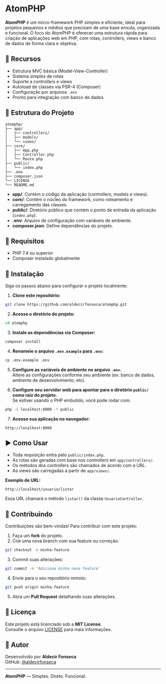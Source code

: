 # AtomPHP

**AtomPHP** é um micro-framework PHP simples e eficiente, ideal para projetos pequenos e médios que precisam de uma base enxuta, organizada e funcional. O foco do AtomPHP é oferecer uma estrutura rápida para criação de aplicações web em PHP, com rotas, controllers, views e banco de dados de forma clara e objetiva.

## 🚀 Recursos

- Estrutura MVC básica (Model-View-Controller)
- Sistema simples de rotas
- Suporte a controllers e views
- Autoload de classes via PSR-4 (Composer)
- Configuração por arquivos `.env`
- Pronto para integração com banco de dados

## 📁 Estrutura do Projeto

```
atomphp/
├── app/
│   ├── controllers/
│   ├── models/
│   └── views/
├── core/
│   ├── App.php
│   ├── Controller.php
│   └── Route.php
├── public/
│   └── index.php
├── .env
├── composer.json
└── LICENSE
└── README.md
```

- **app/**: Contém o código da aplicação (controllers, models e views).
- **core/**: Contém o núcleo do framework, como roteamento e carregamento das classes.
- **public/**: Diretório público que contém o ponto de entrada da aplicação (`index.php`).
- **.env**: Arquivo de configuração com variáveis de ambiente.
- **composer.json**: Define dependências do projeto.

## 🧩 Requisitos

- PHP 7.4 ou superior
- Composer instalado globalmente

## 🔧 Instalação

Siga os passos abaixo para configurar o projeto localmente:

1. **Clone este repositório:**

```bash
git clone https://github.com/aldecirfonseca/atomphp.git
```

2. **Acesse o diretório do projeto:**

```bash
cd atomphp
```

3. **Instale as dependências via Composer:**

```bash
composer install
```

4. **Renomeie o arquivo `.env.example` para `.env`:**

```bash
cp .env.example .env
```

5. **Configure as variáveis de ambiente no arquivo `.env`.**  
   Altere as configurações conforme seu ambiente (ex: banco de dados, ambiente de desenvolvimento, etc).

6. **Configure seu servidor web para apontar para o diretório `public/` como raiz do projeto.**  
   Se estiver usando o PHP embutido, você pode rodar com:

```bash
php -S localhost:8000 -t public
```

7. **Acesse sua aplicação no navegador:**

```
http://localhost:8000
```

## ▶️ Como Usar

- Toda requisição entra pelo `public/index.php`.
- As rotas são geradas com base nos controllers em `app/controllers/`.
- Os métodos dos controllers são chamados de acordo com a URL.
- As views são carregadas a partir de `app/views/`.

**Exemplo de URL:**

```
http://localhost/usuario/listar
```

Essa URL chamará o método `listar()` da classe `UsuarioController`.

## 🤝 Contribuindo

Contribuições são bem-vindas! Para contribuir com este projeto:

1. Faça um **fork** do projeto.
2. Crie uma nova branch com sua feature ou correção:

```bash
git checkout -b minha-feature
```

3. Commit suas alterações:

```bash
git commit -m 'Adiciona minha nova feature'
```

4. Envie para o seu repositório remoto:

```bash
git push origin minha-feature
```

5. Abra um **Pull Request** detalhando suas alterações.

## 📄 Licença

Este projeto está licenciado sob a **MIT License**.  
Consulte o arquivo [LICENSE](LICENSE) para mais informações.

## 👤 Autor

Desenvolvido por **Aldecir Fonseca**  
GitHub: [@aldecirfonseca](https://github.com/aldecirfonseca)

---

**AtomPHP** — Simples. Direto. Funcional.
